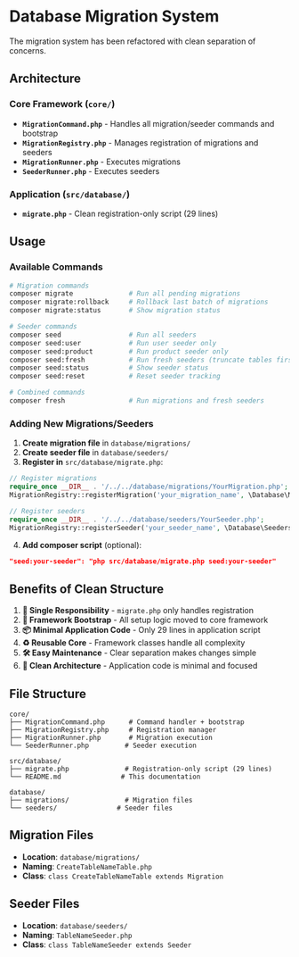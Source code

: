 # Database Migration System

The migration system has been refactored with clean separation of concerns.

## Architecture

### Core Framework (`core/`)
- **`MigrationCommand.php`** - Handles all migration/seeder commands and bootstrap
- **`MigrationRegistry.php`** - Manages registration of migrations and seeders
- **`MigrationRunner.php`** - Executes migrations
- **`SeederRunner.php`** - Executes seeders

### Application (`src/database/`)
- **`migrate.php`** - Clean registration-only script (29 lines)

## Usage

### Available Commands

```bash
# Migration commands
composer migrate              # Run all pending migrations
composer migrate:rollback     # Rollback last batch of migrations
composer migrate:status       # Show migration status

# Seeder commands
composer seed                 # Run all seeders
composer seed:user            # Run user seeder only
composer seed:product         # Run product seeder only
composer seed:fresh           # Run fresh seeders (truncate tables first)
composer seed:status          # Show seeder status
composer seed:reset           # Reset seeder tracking

# Combined commands
composer fresh                # Run migrations and fresh seeders
```

### Adding New Migrations/Seeders

1. **Create migration file** in `database/migrations/`
2. **Create seeder file** in `database/seeders/`
3. **Register in** `src/database/migrate.php`:

```php
// Register migrations
require_once __DIR__ . '/../../database/migrations/YourMigration.php';
MigrationRegistry::registerMigration('your_migration_name', \Database\Migrations\YourMigration::class);

// Register seeders
require_once __DIR__ . '/../../database/seeders/YourSeeder.php';
MigrationRegistry::registerSeeder('your_seeder_name', \Database\Seeders\YourSeeder::class);
```

4. **Add composer script** (optional):

```json
"seed:your-seeder": "php src/database/migrate.php seed:your-seeder"
```

## Benefits of Clean Structure

1. **🎯 Single Responsibility** - `migrate.php` only handles registration
2. **🔧 Framework Bootstrap** - All setup logic moved to core framework
3. **📦 Minimal Application Code** - Only 29 lines in application script
4. **♻️ Reusable Core** - Framework classes handle all complexity
5. **🛠️ Easy Maintenance** - Clear separation makes changes simple
6. **📁 Clean Architecture** - Application code is minimal and focused

## File Structure

```
core/
├── MigrationCommand.php      # Command handler + bootstrap
├── MigrationRegistry.php     # Registration manager
├── MigrationRunner.php       # Migration execution
└── SeederRunner.php         # Seeder execution

src/database/
├── migrate.php              # Registration-only script (29 lines)
└── README.md               # This documentation

database/
├── migrations/              # Migration files
└── seeders/               # Seeder files
```

## Migration Files

- **Location**: `database/migrations/`
- **Naming**: `CreateTableNameTable.php`
- **Class**: `class CreateTableNameTable extends Migration`

## Seeder Files

- **Location**: `database/seeders/`
- **Naming**: `TableNameSeeder.php`
- **Class**: `class TableNameSeeder extends Seeder`
